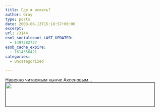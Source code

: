 ```yaml
---
title: Где ж искать?
author: Gray
type: posts
date: 2003-06-13T15:18:57+00:00
excerpt:
url: /3144
esml_socialcount_LAST_UPDATED:
  - 1497282727
essb_cache_expire:
  - 1614556421
categories:
  - Uncategorized

---
```








Навеяно читаемым нынче Аксеновым&#8230;  
<img src="https://i1.wp.com/www.searchengines.ru/blog/images/baby.gif?resize=472%2C76" width="472" height="76" alt="" border="1" data-recalc-dims="1" />
